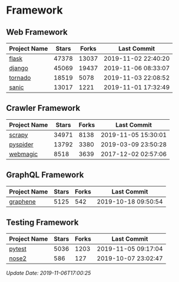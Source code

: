 # Framework

## Web Framework

| Project Name | Stars | Forks | Last Commit |
| ------------ | ----- | ----- | ----------- |
| [flask](https://github.com/pallets/flask) | 47378 | 13037 | 2019-11-02 22:40:20 |
| [django](https://github.com/django/django) | 45069 | 19437 | 2019-11-06 08:33:07 |
| [tornado](https://github.com/tornadoweb/tornado) | 18519 | 5078 | 2019-11-03 22:08:52 |
| [sanic](https://github.com/huge-success/sanic) | 13017 | 1221 | 2019-11-01 17:32:49 |

## Crawler Framework

| Project Name | Stars | Forks | Last Commit |
| ------------ | ----- | ----- | ----------- |
| [scrapy](https://github.com/scrapy/scrapy) | 34971 | 8138 | 2019-11-05 15:30:01 |
| [pyspider](https://github.com/binux/pyspider) | 13792 | 3380 | 2019-03-09 23:50:28 |
| [webmagic](https://github.com/code4craft/webmagic) | 8518 | 3639 | 2017-12-02 02:57:06 |

## GraphQL Framework

| Project Name | Stars | Forks | Last Commit |
| ------------ | ----- | ----- | ----------- |
| [graphene](https://github.com/graphql-python/graphene) | 5125 | 542 | 2019-10-18 09:50:54 |

## Testing Framework

| Project Name | Stars | Forks | Last Commit |
| ------------ | ----- | ----- | ----------- |
| [pytest](https://github.com/pytest-dev/pytest) | 5036 | 1203 | 2019-11-05 09:17:04 |
| [nose2](https://github.com/nose-devs/nose2) | 586 | 127 | 2019-10-07 23:02:47 |

*Update Date: 2019-11-06T17:00:25*